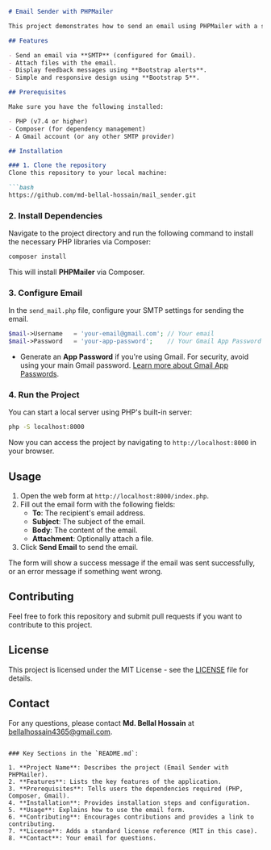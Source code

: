 ```markdown
# Email Sender with PHPMailer

This project demonstrates how to send an email using PHPMailer with a simple web form built using **PHP** and **Bootstrap**.

## Features

- Send an email via **SMTP** (configured for Gmail).
- Attach files with the email.
- Display feedback messages using **Bootstrap alerts**.
- Simple and responsive design using **Bootstrap 5**.

## Prerequisites

Make sure you have the following installed:

- PHP (v7.4 or higher)
- Composer (for dependency management)
- A Gmail account (or any other SMTP provider)

## Installation

### 1. Clone the repository
Clone this repository to your local machine:

```bash
https://github.com/md-bellal-hossain/mail_sender.git
```

### 2. Install Dependencies
Navigate to the project directory and run the following command to install the necessary PHP libraries via Composer:

```bash
composer install
```

This will install **PHPMailer** via Composer.

### 3. Configure Email
In the `send_mail.php` file, configure your SMTP settings for sending the email.

```php
$mail->Username   = 'your-email@gmail.com'; // Your email
$mail->Password   = 'your-app-password';    // Your Gmail App Password
```

- Generate an **App Password** if you're using Gmail. For security, avoid using your main Gmail password. [Learn more about Gmail App Passwords](https://myaccount.google.com/apppasswords).

### 4. Run the Project
You can start a local server using PHP's built-in server:

```bash
php -S localhost:8000
```

Now you can access the project by navigating to `http://localhost:8000` in your browser.

## Usage

1. Open the web form at `http://localhost:8000/index.php`.
2. Fill out the email form with the following fields:
   - **To**: The recipient's email address.
   - **Subject**: The subject of the email.
   - **Body**: The content of the email.
   - **Attachment**: Optionally attach a file.
3. Click **Send Email** to send the email.

The form will show a success message if the email was sent successfully, or an error message if something went wrong.

## Contributing

Feel free to fork this repository and submit pull requests if you want to contribute to this project.

## License

This project is licensed under the MIT License - see the [LICENSE](LICENSE) file for details.

## Contact

For any questions, please contact **Md. Bellal Hossain** at [bellalhossain4365@gmail.com](mailto:bellalhossain4365@gmail.com).

```

### Key Sections in the `README.md`:

1. **Project Name**: Describes the project (Email Sender with PHPMailer).
2. **Features**: Lists the key features of the application.
3. **Prerequisites**: Tells users the dependencies required (PHP, Composer, Gmail).
4. **Installation**: Provides installation steps and configuration.
5. **Usage**: Explains how to use the email form.
6. **Contributing**: Encourages contributions and provides a link to contributing.
7. **License**: Adds a standard license reference (MIT in this case).
8. **Contact**: Your email for questions.
